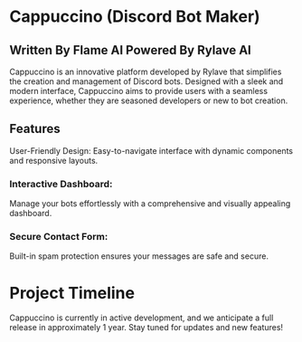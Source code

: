 # Cappuccino (Discord Bot Maker)

## Written By Flame AI Powered By Rylave AI

Cappuccino is an innovative platform developed by Rylave that simplifies the creation and management of Discord bots. Designed with a sleek and modern interface, Cappuccino aims to provide users with a seamless experience, whether they are seasoned developers or new to bot creation.

## Features
User-Friendly Design: Easy-to-navigate interface with dynamic components and responsive layouts.

### Interactive Dashboard: 

Manage your bots effortlessly with a comprehensive and visually appealing dashboard.

### Secure Contact Form: 

Built-in spam protection ensures your messages are safe and secure.

# Project Timeline

Cappuccino is currently in active development, and we anticipate a full release in approximately 1 year. Stay tuned for updates and new features!

